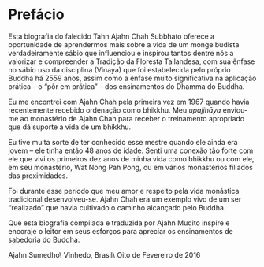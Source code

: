 Prefácio
========

Esta biografia do falecido Tahn Ajahn Chah Subbhato oferece a
oportunidade de aprendermos mais sobre a vida de um monge budista
verdadeiramente sábio que influenciou e inspirou tantos dentre nós a
valorizar e compreender a Tradição da Floresta Tailandesa, com sua
ênfase no sábio uso da disciplina (Vinaya) que foi estabelecida pelo
próprio Buddha há 2559 anos, assim como a ênfase muito significativa na
aplicação prática – o “pôr em prática” – dos ensinamentos do Dhamma do
Buddha.

Eu me encontrei com Ajahn Chah pela primeira vez em 1967 quando havia
recentemente recebido ordenação como bhikkhu. Meu *upajjhāya* enviou-me
ao monastério de Ajahn Chah para receber o treinamento apropriado que dá
suporte à vida de um bhikkhu.

Eu tive muita sorte de ter conhecido esse mestre quando ele ainda era
jovem – ele tinha então 48 anos de idade. Senti uma conexão tão forte
com ele que vivi os primeiros dez anos de minha vida como bhikkhu ou com
ele, em seu monastério, Wat Nong Pah Pong, ou em vários monastérios
filiados das proximidades.

Foi durante esse período que meu amor e respeito pela vida monástica
tradicional desenvolveu-se. Ajahn Chah era um exemplo vivo de um ser
“realizado” que havia cultivado o caminho alcançado pelo Buddha.

Que esta biografia compilada e traduzida por Ajahn Mudito inspire e
encoraje o leitor em seus esforços para apreciar os ensinamentos de
sabedoria do Buddha.

Ajahn Sumedho\\
Vinhedo, Brasil\\
Oito de Fevereiro de 2016
